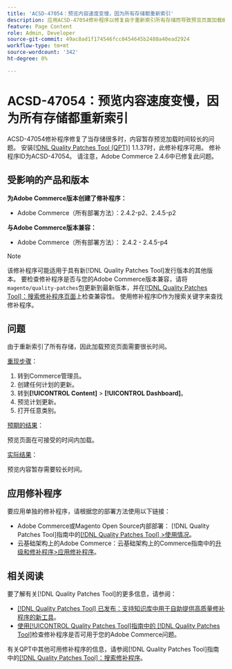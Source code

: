 ```yaml
---
title: 'ACSD-47054：预览内容速度变慢，因为所有存储都重新索引'
description: 应用ACSD-47054修补程序以修复由于重新索引所有存储而导致预览页面加载缓慢的Adobe Commerce问题。
feature: Page Content
role: Admin, Developer
source-git-commit: 49ac8ad1f174546fcc0454645b2480a40ead2924
workflow-type: tm+mt
source-wordcount: '342'
ht-degree: 0%

---
```


# ACSD-47054：预览内容速度变慢，因为所有存储都重新索引

ACSD-47054修补程序修复了当存储很多时，内容暂存预览加载时间较长的问题。 安装[[!DNL Quality Patches Tool (QPT)]](https://experienceleague.adobe.com/en/docs/commerce-knowledge-base/kb/announcements/commerce-announcements/magento-quality-patches-released-new-tool-to-self-serve-quality-patches) 1.1.37时，此修补程序可用。 修补程序ID为ACSD-47054。 请注意，Adobe Commerce 2.4.6中已修复此问题。

## 受影响的产品和版本

**为Adobe Commerce版本创建了修补程序：**

* Adobe Commerce（所有部署方法）：2.4.2-p2、2.4.5-p2

**与Adobe Commerce版本兼容：**

* Adobe Commerce（所有部署方法）： 2.4.2 - 2.4.5-p4

>[!NOTE]
>
>该修补程序可能适用于具有新[!DNL Quality Patches Tool]发行版本的其他版本。 要检查修补程序是否与您的Adobe Commerce版本兼容，请将`magento/quality-patches`包更新到最新版本，并在[[!DNL Quality Patches Tool]：搜索修补程序页面](https://experienceleague.adobe.com/tools/commerce-quality-patches/index.html)上检查兼容性。 使用修补程序ID作为搜索关键字来查找修补程序。

## 问题

由于重新索引了所有存储，因此加载预览页面需要很长时间。

<u>重现步骤</u>：

1. 转到Commerce管理员。
1. 创建任何计划的更新。
1. 转到&#x200B;**[!UICONTROL Content]** > **[!UICONTROL Dashboard]**。
1. 预览计划更新。
1. 打开任意类别。

<u>预期的结果</u>：

预览页面在可接受的时间内加载。

<u>实际结果</u>：

预览内容暂存需要较长时间。

## 应用修补程序

要应用单独的修补程序，请根据您的部署方法使用以下链接：

* Adobe Commerce或Magento Open Source内部部署： [!DNL Quality Patches Tool]指南中的[[!DNL Quality Patches Tool] >使用情况](https://experienceleague.adobe.com/docs/commerce-operations/tools/quality-patches-tool/usage.html)。
* 云基础架构上的Adobe Commerce：云基础架构上的Commerce指南中的[升级和修补程序>应用修补程序](https://experienceleague.adobe.com/docs/commerce-cloud-service/user-guide/develop/upgrade/apply-patches.html)。

## 相关阅读

要了解有关[!DNL Quality Patches Tool]的更多信息，请参阅：

* [[!DNL Quality Patches Tool] 已发布：支持知识库中用于自助提供高质量修补程序的新工具](https://experienceleague.adobe.com/en/docs/commerce-knowledge-base/kb/announcements/commerce-announcements/magento-quality-patches-released-new-tool-to-self-serve-quality-patches)。
* [使用[!UICONTROL Quality Patches Tool]指南中的 [!DNL Quality Patches Tool]](/help/tools/quality-patches-tool/patches-available-in-qpt/check-patch-for-magento-issue-with-magento-quality-patches.md)检查修补程序是否可用于您的Adobe Commerce问题。


有关QPT中其他可用修补程序的信息，请参阅[!DNL Quality Patches Tool]指南中的[[!DNL Quality Patches Tool]：搜索修补程序](https://experienceleague.adobe.com/tools/commerce-quality-patches/index.html)。
